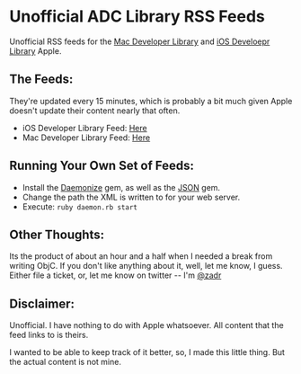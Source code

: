 Unofficial ADC Library RSS Feeds
================================

Unofficial RSS feeds for the [Mac Developer Library](http://developer.apple.com/library/mac) and [iOS Develoepr Library](http://developer.apple.com/library/ios) Apple.

The Feeds:
---------
They're updated every 15 minutes, which is probably a bit much given Apple doesn't update their content nearly that often.

- iOS Developer Library Feed: [Here](http://thisismyinter.net/adcrss/iOS.xml)
- Mac Developer Library Feed: [Here](http://thisismyinter.net/adcrss/Mac.xml)

Running Your Own Set of Feeds:
---------------------
- Install the [Daemonize](http://daemons.rubyforge.org) gem, as well as the [JSON](http://rubygems.org/gems/json) gem.
- Change the path the XML is written to for your web server.
- Execute: `ruby daemon.rb start`


Other Thoughts:
---------------
Its the product of about an hour and a half when I needed a break from writing ObjC. If you don't like anything about it, well, let me know, I guess. Either file a ticket, or, let me know on twitter -- I'm [@zadr](http://twitter.com/zadr)

Disclaimer:
-----------
Unofficial. I have nothing to do with Apple whatsoever. All content that the feed links to is theirs.

I wanted to be able to keep track of it better, so, I made this little thing. But the actual content is not mine.

